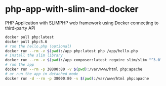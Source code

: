 # php-app-with-slim-and-docker
PHP Application with SLIMPHP web framework using Docker connecting to third-party API

```bash
docker pull php:latest
docker pull php:5.6
# run the hello.php (optional)
docker run --rm -v $(pwd):/app php:latest php /app/hello.php
# install the slim library
docker run --rm -v $(pwd):/app composer:latest require slim/slim "^3.0"
# run the app
docker run --rm -p 38000:80 -v $(pwd):/var/www/html php:apache
# or run the app in detached mode
docker run -d --rm -p 38000:80 -v $(pwd):/var/www/html php:apache
```
